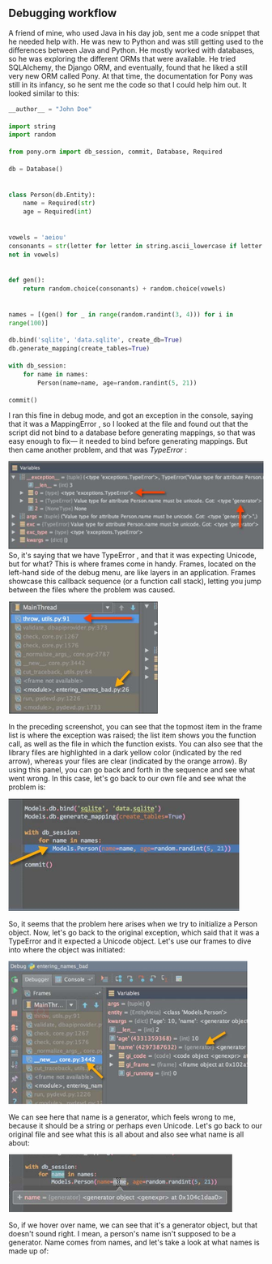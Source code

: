 Debugging workflow
---
A friend of mine, who used Java in his day job, sent me a code snippet that he
needed help with. He was new to Python and was still getting used to the differences
between Java and Python. He mostly worked with databases, so he was exploring
the different ORMs that were available. He tried SQLAlchemy, the Django ORM, and
eventually, found that he liked a still very new ORM called Pony. At that time, the
documentation for Pony was still in its infancy, so he sent me the code so that I could
help him out. It looked similar to this:

```python
__author__ = "John Doe"

import string
import random

from pony.orm import db_session, commit, Database, Required

db = Database()


class Person(db.Entity):
    name = Required(str)
    age = Required(int)


vowels = 'aeiou'
consonants = str(letter for letter in string.ascii_lowercase if letter
not in vowels)


def gen():
    return random.choice(consonants) + random.choice(vowels)


names = [(gen() for _ in range(random.randint(3, 4))) for i in
range(100)]

db.bind('sqlite', 'data.sqlite', create_db=True)
db.generate_mapping(create_tables=True)

with db_session:
    for name in names:
        Person(name=name, age=random.randint(5, 21))

commit()
```
I ran this fine in debug mode, and got an exception in the console, saying that it was
a  MappingError , so I looked at the file and found out that the script did not bind to
a database before generating mappings, so that was easy enough to fix— it needed
to bind before generating mappings. But then came another problem, and that
was  _TypeError_ :

![](/assets/0609.png)
So, it's saying that we have  TypeError , and that it was expecting Unicode, but for
what? This is where frames come in handy. Frames, located on the left-hand side
of the debug menu, are like layers in an application. Frames showcase this callback
sequence (or a function call stack), letting you jump between the files where the
problem was caused.

![](/assets/0610.png)

In the preceding screenshot, you can see that the topmost item in the frame list is
where the exception was raised; the list item shows you the function call, as well
as the file in which the function exists. You can also see that the library files are
highlighted in a dark yellow color (indicated by the red arrow), whereas your files
are clear (indicated by the orange arrow). By using this panel, you can go back and
forth in the sequence and see what went wrong. In this case, let's go back to our own
file and see what the problem is:

![](/assets/0611.png)

So, it seems that the problem here arises when we try to initialize a  Person object.
Now, let's go back to the original exception, which said that it was a  TypeError and
it expected a Unicode object. Let's use our frames to dive into where the object
was initiated:

![](/assets/0612.png)

We can see here that  name is a generator, which feels wrong to me, because it should
be a string or perhaps even Unicode. Let's go back to our original file and see what
this is all about and also see what name is all about:

![](/assets/0613.png)

So, if we hover over name, we can see that it's a  generator object, but that doesn't
sound right. I mean, a person's name isn't supposed to be a generator. Name comes
from names, and let's take a look at what names is made up of:

